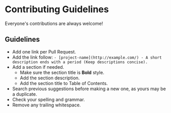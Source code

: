 # Contributing Guidelines

Everyone's contributions are always welcome!

## Guidelines
- Add one link per Pull Request.
- Add the link follow:
`- [project-name](http://example.com/) - A short description ends with a period (Keep descriptions concise).`
- Add a section if needed.
    - Make sure the section title is **Bold** style.
    - Add the section description.
    - Add the section title to Table of Contents.
- Search previous suggestions before making a new one, as yours may be a duplicate.
- Check your spelling and grammar.
- Remove any trailing whitespace.
